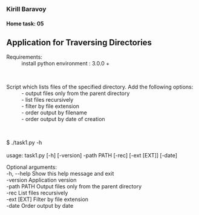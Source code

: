 ### Kirill Baravoy

#### Home task: 05

## Application for Traversing Directories

<dl>
  <dt>Requirements:</dt>
  <dd>install python environment : 3.0.0 +</dd>
</dl>
<br>
<dl>
  <dt>Script which lists files of the specified directory. Add the following options:</dt>
  <dd> - output files only from the parent directory </dd>
  <dd> - list files recursively </dd>
  <dd> - filter by file extension </dd>
  <dd> - order output by filename </dd>
  <dd> - order output by date of creation </dd>
</dl>
<br>

$ ./task1.py -h <br>                    
usage: task1.py [-h] [-version] -path PATH [-rec] [-ext [EXT]] [-date]<br>

Optional arguments:<br>
  -h, --help  Show this help message and exit<br>
  -version    Application version<br>
  -path PATH  Output files only from the parent directory<br>
  -rec        List files recursively<br>
  -ext [EXT]  Filter by file extension<br>
  -date       Order output by date<br>

